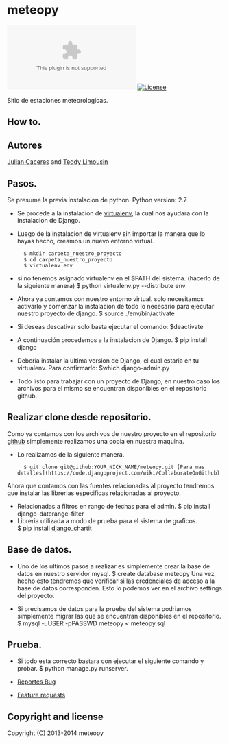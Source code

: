 meteopy
================

[![Latest release](meteopy.ingejc.com)](meteopy.ingejc.com)
[![License](http://www.meteorologia.gov.py)](LICENSE)


Sitio de estaciones meteorologicas.

## How to.



## Autores

[Julian Caceres](https://github.com/juliancpy) and
[Teddy Limousin](https://github.com/)

## Pasos.
Se presume la previa instalacion de python. 
Python version: 2.7

* Se procede a la instalacion de [virtualenv](https://pypi.python.org/pypi/virtualenv), la cual nos ayudara con la instalacion de Django.
* Luego de la instalacion de virtualenv sin importar la manera que lo hayas hecho, creamos un nuevo entorno virtual. 

        $ mkdir carpeta_nuestro_proyecto
        $ cd carpeta_nuestro_proyecto
        $ virtualenv env	

* si no tenemos asignado virtualenv en el $PATH  del sistema. (hacerlo de la siguiente manera)
		$ python virtualenv.py --distribute env


* Ahora ya contamos con nuestro entorno virtual. solo necesitamos activarlo y comenzar la instalación de todo lo necesario para ejecutar nuestro proyecto de django.
        $ source ./env/bin/activate
* Si deseas descativar solo basta ejecutar el comando:
		$deactivate

* A continuación procedemos a la instalacion de Django.
		$ pip install django
* Deberia instalar la ultima version de Django, el cual estaria en tu virtualenv. Para confirmarlo:
		$which django-admin.py

* Todo listo para trabajar con un proyecto de Django, en nuestro caso los archivos para el mismo se encuentran disponibles en el repositorio github.		
		
## Realizar clone desde repositorio.

Como ya contamos con los archivos de nuestro proyecto en el repositorio [github](https://github.com/juliancpy/meteopy) simplemente realizamos una copia en nuestra maquina.

* Lo realizamos de la siguiente manera.

		$ git clone git@github:YOUR_NICK_NAME/meteopy.git [Para mas detalles](https://code.djangoproject.com/wiki/CollaborateOnGithub)

Ahora que contamos con las fuentes relacionadas al proyecto tendremos que instalar las librerias especificas relacionadas al proyecto.

* Relacionadas a filtros en rango de fechas para el admin.
		$ pip install django-daterange-filter 
* Libreria utilizada a modo de prueba para el sistema de graficos. 		
		$ pip install django_chartit

## Base de datos.

* Uno de los ultimos pasos a realizar es simplemente crear la base de datos en nuestro servidor mysql. 
		$ create database meteopy
Una vez hecho esto tendremos que verificar si las credenciales de acceso a la base de datos corresponden. 
Esto lo podemos ver en el archivo settings del proyecto. 

* Si precisamos de datos para la prueba del sistema podriamos simplemente migrar las que se encuentran disponibles en el repositorio.
		$ mysql -uUSER -pPASSWD meteopy < meteopy.sql

## Prueba.

* Si todo esta correcto bastara con ejecutar el siguiente comando y probar. 
		$ python manage.py runserver.

* [Reportes Bug](http://dev.ingejc.com/projects/meteopy)
* [Feature requests](http://dev.ingejc.com/projects/meteopy)

## Copyright and license

Copyright (C) 2013-2014 meteopy

